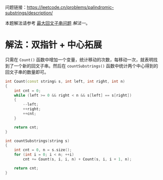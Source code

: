 问题链接：https://leetcode.cn/problems/palindromic-substrings/description/

本题解法请参考 [最大回文子串问题](https://github.com/SakuraMayAi/Tricks-of-Programming/blob/main/Algorithms%20And%20Data%20Structure/%E6%9C%80%E5%A4%A7%E5%9B%9E%E6%96%87%E5%AD%90%E4%B8%B2%E9%97%AE%E9%A2%98.md) *解法一*。

# 解法：双指针 + 中心拓展

只需在 `Count()` 函数中增加一个变量，统计移动的次数，每移动一次，就表明找到了一个新的回文子串。然后在 `countSubstrings()` 函数中统计两个中心得到的回文子串的数量即可。

```cpp
int Count(const string& s, int left, int right, int n)
{
    int cnt = 0;
    while (left >= 0 && right < n && s[left] == s[right])
    {
        --left;
        ++right;
        ++cnt;
    }

    return cnt;
}

int countSubstrings(string s)
{
    int cnt = 0, n = s.size();
    for (int i = 0; i < n; ++i)
        cnt += Count(s, i, i, n) + Count(s, i, i + 1, n);

    return cnt;
}
```

